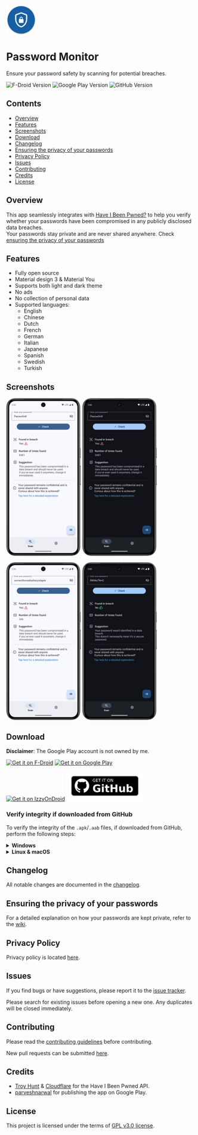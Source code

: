 <img src="fastlane/metadata/android/en-US/images/icon.png" width="80" alt="App icon"/> 

# Password Monitor

Ensure your password safety by scanning for potential breaches.

<img src="https://img.shields.io/f-droid/v/com.password.monitor?logo=FDroid&color=green&style=for-the-badge" alt="F-Droid Version"> <img src="https://img.shields.io/endpoint?url=https://play.cuzi.workers.dev/play?i=com.password.monitor&m=$version&logo=GooglePlay&color=3BCCFF&label=Google%20Play&style=for-the-badge" alt="Google Play Version"> <img src="https://img.shields.io/github/v/release/StellarSand/Password-Monitor?logo=GitHub&color=212121&label=GitHub&style=for-the-badge" alt="GitHub Version">



## Contents
- [Overview](#overview)
- [Features](#features)
- [Screenshots](#screenshots)
- [Download](#download)
- [Changelog](#changelog)
- [Ensuring the privacy of your passwords](#ensuring-the-privacy-of-your-passwords)
- [Privacy Policy](#privacy-policy)
- [Issues](#issues)
- [Contributing](#contributing)
- [Credits](#credits)
- [License](#license)



## Overview
This app seamlessly integrates with [Have I Been Pwned?](https://haveibeenpwned.com) to help you verify whether your passwords have been compromised in any publicly disclosed data breaches.
<br>Your passwords stay private and are never shared anywhere. Check [ensuring the privacy of your passwords](#ensuring-the-privacy-of-your-passwords)



## Features
- Fully open source
- Material design 3 & Material You
- Supports both light and dark theme
- No ads
- No collection of personal data
- Supported languages: 
   - English
   - Chinese
   - Dutch
   - French
   - German
   - Italian
   - Japanese
   - Spanish
   - Swedish
   - Turkish



## Screenshots
<img src="/fastlane/metadata/android/en-US/images/phoneScreenshots/1.png" width="200"/>  <img src="/fastlane/metadata/android/en-US/images/phoneScreenshots/2.png" width="200"/>

<img src="/fastlane/metadata/android/en-US/images/phoneScreenshots/3.png" width="200"/>  <img src="/fastlane/metadata/android/en-US/images/phoneScreenshots/4.png" width="200"/>



## Download
**Disclaimer**: The Google Play account is not owned by me.

[<img src="https://fdroid.gitlab.io/artwork/badge/get-it-on.png"
alt="Get it on F-Droid"
height="80">](https://f-droid.org/packages/com.password.monitor)
[<img src="https://play.google.com/intl/en_us/badges/images/generic/en_badge_web_generic.png"
alt="Get it on Google Play"
height="80">](https://play.google.com/store/apps/details?id=com.password.monitor)

[<img src="https://gitlab.com/IzzyOnDroid/repo/-/raw/master/assets/IzzyOnDroid.png"
alt="Get it on IzzyOnDroid"
height="80">](https://apt.izzysoft.de/fdroid/index/apk/com.password.monitor?repo=main)
[<img src="https://raw.githubusercontent.com/Kunzisoft/Github-badge/main/get-it-on-github.png"
alt="Get it on GitHub"
height="80">](https://github.com/StellarSand/Password-Monitor/releases/latest)

### Verify integrity if downloaded from GitHub
To verify the integrity of the `.apk`/`.aab` files, if downloaded from GitHub, perform the following steps:

<details>
  <summary><b>Windows</b></summary>

1. Open Powershell by searching for it in the `Start menu` OR by pressing `Win + R` and typing `powershell`
2. Change directory to the downloaded path
   ```
   cd "C:\path\to\downloaded\file"
   ```
   Example:
   ```
   cd "C:\Users\JohnDoe\Downloads"
   ```
3. Compute the SHA-256 Hash
   ```
   Get-FileHash -Algorithm SHA256 -Path "filename"
   ```
   Example:
   ```
   Get-FileHash -Algorithm SHA256 -Path "PasswordMonitor_v1.0.0.apk"
   ```
4. The computed hash value should be exactly the same as the one provided in the `.sha256` file on GitHub.
</details>

<details>
  <summary><b>Linux & macOS</b></summary>

1. Open terminal
2. Change directory to the downloaded path
   ```
   cd /path/to/downloaded/file
   ```
   Example:
   ```
   cd /home/JohnDoe/Downloads/
   ```
3. Compute the SHA-256 Hash
   ```
   sha256sum filename
   ```
   Example:
   ```
   sha256sum PasswordMonitor_v1.0.0.apk
   ```
4. The computed hash value should be exactly the same as the one provided in the `.sha256` file on GitHub.
</details>



## Changelog
All notable changes are documented in the [changelog](https://github.com/StellarSand/Password-Monitor/blob/master/CHANGELOG.md).



## Ensuring the privacy of your passwords
For a detailed explanation on how your passwords are kept private, refer to the [wiki](https://github.com/StellarSand/Password-Monitor/wiki).



## Privacy Policy
Privacy policy is located [here](https://github.com/StellarSand/Password-Monitor/blob/master/PRIVACY.md).



## Issues
If you find bugs or have suggestions, please report it to the [issue tracker](https://github.com/StellarSand/Password-Monitor/issues). 

Please search for existing issues before opening a new one. Any duplicates will be closed immediately.



## Contributing
Please read the [contributing guidelines](https://github.com/StellarSand/Password-Monitor/blob/main/CONTRIBUTING.md) before contributing.

New pull requests can be submitted [here](https://github.com/StellarSand/Password-Monitor/pulls).



## Credits
- [Troy Hunt](https://github.com/troyhunt) & [Cloudflare](https://www.cloudflare.com/) for the Have I Been Pwned API.
- [parveshnarwal](https://github.com/parveshnarwal) for publishing the app on Google Play.



## License
This project is licensed under the terms of [GPL v3.0 license](https://github.com/StellarSand/Password-Monitor/blob/main/LICENSE).
